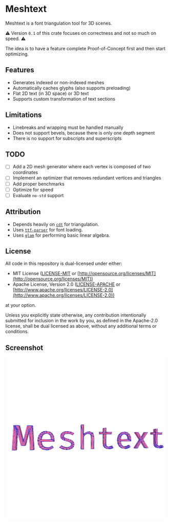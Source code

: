 # Meshtext
Meshtext is a font triangulation tool for 3D scenes.

⚠️ Version `0.1` of this crate focuses on correctness and not so much on speed. ⚠️

The idea is to have a feature complete Proof-of-Concept first and then start optimizing.

## Features
* Generates indexed or non-indexed meshes
* Automatically caches glyphs (also supports preloading)
* Flat 2D text (in 3D space) or 3D text
* Supports custom transformation of text sections

## Limitations
* Linebreaks and wrapping must be handled manually
* Does not support bevels, because there is only one depth segment
* There is no support for subscripts and superscripts

## TODO
- [ ] Add a 2D mesh generator where each vertex is composed of two coordinates
- [ ] Implement an optimizer that removes redundant vertices and triangles
- [ ] Add proper benchmarks
- [ ] Optimize for speed
- [ ] Evaluate `no-std` support

## Attribution
- Depends heavily on [`cdt`](https://crates.io/crates/cdt) for triangulation.
- Uses [`ttf-parser`](https://crates.io/crates/ttf-parser) for font loading.
- Uses [`glam`](https://crates.io/crates/glam) for performing basic linear algebra.

## License

All code in this repository is dual-licensed under either:

* MIT License ([LICENSE-MIT](docs/LICENSE-MIT) or [http://opensource.org/licenses/MIT](http://opensource.org/licenses/MIT))
* Apache License, Version 2.0 ([LICENSE-APACHE](docs/LICENSE-APACHE) or [http://www.apache.org/licenses/LICENSE-2.0](http://www.apache.org/licenses/LICENSE-2.0))

at your option.

Unless you explicitly state otherwise, any contribution intentionally submitted
for inclusion in the work by you, as defined in the Apache-2.0 license, shall be dual licensed as above, without any
additional terms or conditions.

## Screenshot

![Meshtext Logo](logo.png "Screenshot")